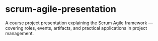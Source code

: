 # scrum-agile-presentation
A course project presentation explaining the Scrum Agile framework — covering roles, events, artifacts, and practical applications in project management.
